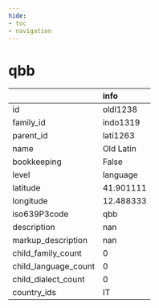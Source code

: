 ```yaml
---
hide:
- toc
- navigation
---
```

# qbb
|                      | info      |
|:---------------------|:----------|
| id                   | oldl1238  |
| family_id            | indo1319  |
| parent_id            | lati1263  |
| name                 | Old Latin |
| bookkeeping          | False     |
| level                | language  |
| latitude             | 41.901111 |
| longitude            | 12.488333 |
| iso639P3code         | qbb       |
| description          | nan       |
| markup_description   | nan       |
| child_family_count   | 0         |
| child_language_count | 0         |
| child_dialect_count  | 0         |
| country_ids          | IT        |